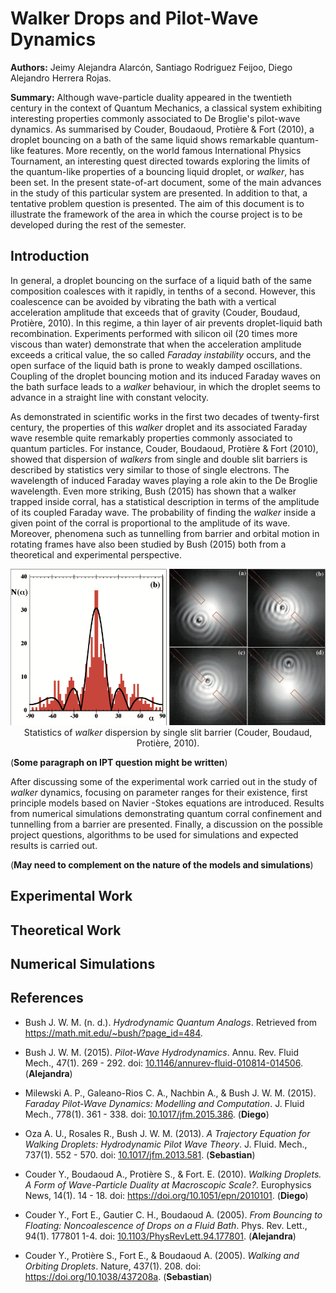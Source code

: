 # Walker Drops and Pilot-Wave Dynamics

**Authors:** Jeimy Alejandra Alarcón, Santiago Rodriguez Feijoo, Diego Alejandro Herrera Rojas.

**Summary:** Although wave-particle duality appeared in the twentieth century in the context of Quantum Mechanics, a classical system exhibiting interesting properties commonly associated to De Broglie's pilot-wave dynamics. As summarised by Couder, Boudaoud, Protière & Fort (2010), a droplet bouncing on a bath of the same liquid shows remarkable quantum-like features. More recently, on the world famous International Physics Tournament, an interesting quest directed towards exploring the limits of the quantum-like properties of a bouncing liquid droplet, or *walker*, has been set. In the present state-of-art document, some of the main advances in the study of this particular system are presented. In addition to that, a tentative problem question is presented. The aim of this document is to illustrate the framework of the area in which the course project is to be developed during the rest of the semester.

## Introduction

In general, a droplet bouncing on the surface of a liquid bath of the same composition coalesces with it rapidly, in tenths of a second. However, this coalescence can be avoided by vibrating the bath with a vertical acceleration amplitude that exceeds that of gravity (Couder, Boudaud, Protière, 2010). In this regime, a thin layer of air prevents droplet-liquid bath recombination. Experiments performed with silicon oil (20 times more viscous than water) demonstrate that when the acceleration amplitude exceeds a critical value, the so called *Faraday instability* occurs, and the open surface of the liquid bath is prone to weakly damped oscillations. Coupling of the droplet bouncing motion and its induced Faraday waves on the bath surface leads to a *walker* behaviour, in which the droplet seems to advance in a straight line with constant velocity.

As demonstrated in scientific works in the first two decades of twenty-first century, the properties of this *walker* droplet and its associated Faraday wave resemble quite remarkably properties commonly associated to quantum particles. For instance, Couder, Boudaoud, Protière & Fort (2010), showed that dispersion of *walkers* from single and double slit barriers is described by statistics very similar to those of single electrons. The wavelength of induced Faraday waves playing a role akin to the De Broglie wavelength. Even more striking, Bush (2015) has shown that a walker trapped inside corral, has a statistical description in terms of the amplitude of its coupled Faraday wave. The probability of finding the *walker* inside a given point of the corral is proportional to the amplitude of its wave. Moreover, phenomena such as tunnelling from barrier and orbital motion in rotating frames have also been studied by Bush (2015) both from a theoretical and experimental perspective.

<p align="center">
  <img height="250" width="250" src="IMAGES/WalkerDifraction.png">
  <img height="250" width="250" src="IMAGES/Walker1Slit.png">
  <br> Statistics of <i>walker</i> dispersion by single slit barrier (Couder, Boudaud, Protière, 2010).
</p>

(**Some paragraph on IPT question might be written**)

After discussing some of the experimental work carried out in the study of *walker* dynamics, focusing on parameter ranges for their existence, first principle models based on Navier -Stokes equations are introduced. Results from numerical simulations demonstrating quantum corral confinement and tunnelling from a barrier are presented. Finally, a discussion on the possible project questions, algorithms to be used for simulations and expected results is carried out.

(**May need to complement on the nature of the models and simulations**)

## Experimental Work

## Theoretical Work

## Numerical Simulations

## References

* Bush J. W. M. (n. d.). *Hydrodynamic Quantum Analogs*. Retrieved from https://math.mit.edu/~bush/?page_id=484.

* Bush J. W. M. (2015). *Pilot-Wave Hydrodynamics*. Annu. Rev. Fluid Mech., 47(1). 269 - 292. doi: [10.1146/annurev-fluid-010814-014506](http://math.mit.edu/~bush/wordpress/wp-content/uploads/2015/01/Bush-AnnRev2015.pdf). (**Alejandra**)

* Milewski A. P., Galeano-Rios C. A., Nachbin A., & Bush J. W. M. (2015). *Faraday Pilot-Wave Dynamics: Modelling and Computation*. J. Fluid Mech., 778(1). 361 - 338. doi: [10.1017/jfm.2015.386](http://math.mit.edu/~bush/wordpress/wp-content/uploads/2015/09/Milewski-JFM.pdf). (**Diego**)

* Oza A. U., Rosales R., Bush J. W. M. (2013). *A Trajectory Equation for Walking Droplets: Hydrodynamic Pilot Wave Theory*. J. Fluid. Mech., 737(1). 552 - 570. doi: [10.1017/jfm.2013.581](https://math.mit.edu/~bush/?p=2492). (**Sebastian**)

* Couder Y., Boudaoud A., Protière S., & Fort. E. (2010). *Walking Droplets. A Form of Wave-Particle Duality at Macroscopic Scale?*. Europhysics News, 14(1). 14 - 18. doi: https://doi.org/10.1051/epn/2010101. (**Diego**)

* Couder Y., Fort E., Gautier C. H., Boudaoud A. (2005). *From Bouncing to Floating: Noncoalescence of Drops on a Fluid Bath*. Phys. Rev. Lett., 94(1). 177801 1-4. doi: [10.1103/PhysRevLett.94.177801](https://journals.aps.org/prl/abstract/10.1103/PhysRevLett.94.177801). (**Alejandra**)

* Couder Y., Protière S., Fort E., & Boudaoud A. (2005). *Walking and Orbiting Droplets*. Nature, 437(1). 208. doi: https://doi.org/10.1038/437208a. (**Sebastian**)
